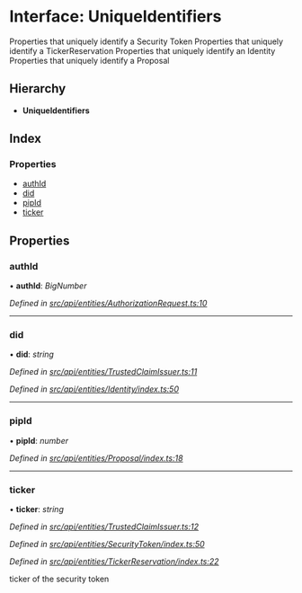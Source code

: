 # Interface: UniqueIdentifiers

Properties that uniquely identify a Security Token
Properties that uniquely identify a TickerReservation
Properties that uniquely identify an Identity
Properties that uniquely identify a Proposal

## Hierarchy

* **UniqueIdentifiers**

## Index

### Properties

* [authId](uniqueidentifiers.md#authid)
* [did](uniqueidentifiers.md#did)
* [pipId](uniqueidentifiers.md#pipid)
* [ticker](uniqueidentifiers.md#ticker)

## Properties

###  authId

• **authId**: *BigNumber*

*Defined in [src/api/entities/AuthorizationRequest.ts:10](https://github.com/PolymathNetwork/polymesh-sdk/blob/1d341d9/src/api/entities/AuthorizationRequest.ts#L10)*

___

###  did

• **did**: *string*

*Defined in [src/api/entities/TrustedClaimIssuer.ts:11](https://github.com/PolymathNetwork/polymesh-sdk/blob/1d341d9/src/api/entities/TrustedClaimIssuer.ts#L11)*

*Defined in [src/api/entities/Identity/index.ts:50](https://github.com/PolymathNetwork/polymesh-sdk/blob/1d341d9/src/api/entities/Identity/index.ts#L50)*

___

###  pipId

• **pipId**: *number*

*Defined in [src/api/entities/Proposal/index.ts:18](https://github.com/PolymathNetwork/polymesh-sdk/blob/1d341d9/src/api/entities/Proposal/index.ts#L18)*

___

###  ticker

• **ticker**: *string*

*Defined in [src/api/entities/TrustedClaimIssuer.ts:12](https://github.com/PolymathNetwork/polymesh-sdk/blob/1d341d9/src/api/entities/TrustedClaimIssuer.ts#L12)*

*Defined in [src/api/entities/SecurityToken/index.ts:50](https://github.com/PolymathNetwork/polymesh-sdk/blob/1d341d9/src/api/entities/SecurityToken/index.ts#L50)*

*Defined in [src/api/entities/TickerReservation/index.ts:22](https://github.com/PolymathNetwork/polymesh-sdk/blob/1d341d9/src/api/entities/TickerReservation/index.ts#L22)*

ticker of the security token
